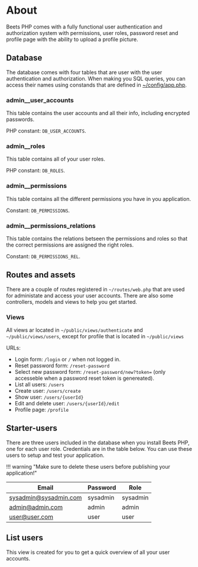 # About

Beets PHP comes with a fully functional user authentication and authorization system with permissions, user roles, password reset and profile page with the ability to upload a profile picture.

## Database

The database comes with four tables that are user with the user authentication and authorization. When making you SQL queries, you can access their names using constands that are defined in [~/config/app.php](../configuration/app.md).

### admin__user_accounts

This table contains the user accounts and all their info, including encrypted passwords.

PHP constant: `DB_USER_ACCOUNTS`.

### admin__roles

This table contains all of your user roles.

PHP constant: `DB_ROLES`.

### admin__permissions

This table contains all the different permissions you have in you application.

Constant: `DB_PERMISSIONS`.

### admin__permissions_relations

This table contains the relations betseen the permissions and roles so that the correct permissions are assigned the right roles.	

Constant: `DB_PERMISSIONS_REL`.

## Routes and assets

There are a couple of routes registered in `~/routes/web.php` that are used for administate and access your user accounts. There are also some controllers, models and views to help you get started.

### Views

All views ar located in `~/public/views/authenticate` and `~/public/views/users`, except for profile that is located in `~/public/views`

URLs:

* Login form: `/login` or `/` when not logged in.
* Reset password form: `/reset-password`
* Select new password form: `/reset-password/new?token=` (only accesseble when a password reset token is genereated).
* List all users: `/users`
* Create user: `/users/create`
* Show user: `/users/{userId}`
* Edit and delete user: `/users/{userId}/edit`
* Profile page: `/profile`

## Starter-users

There are three users included in the database when you install Beets PHP, one for each user role. Credentials are in the table below. You can use these users to setup and test your application.

!!! warning "Make sure to delete these users before publishing your application!"

| Email                 | Password | Role     |
| --------------------- | -------- | -------- |
| sysadmin@sysadmin.com | sysadmin | sysadmin |
| admin@admin.com       | admin    | admin    |
| user@user.com         | user     | user     |



## List users

This view is created for you to get a quick overview of all your user accounts.